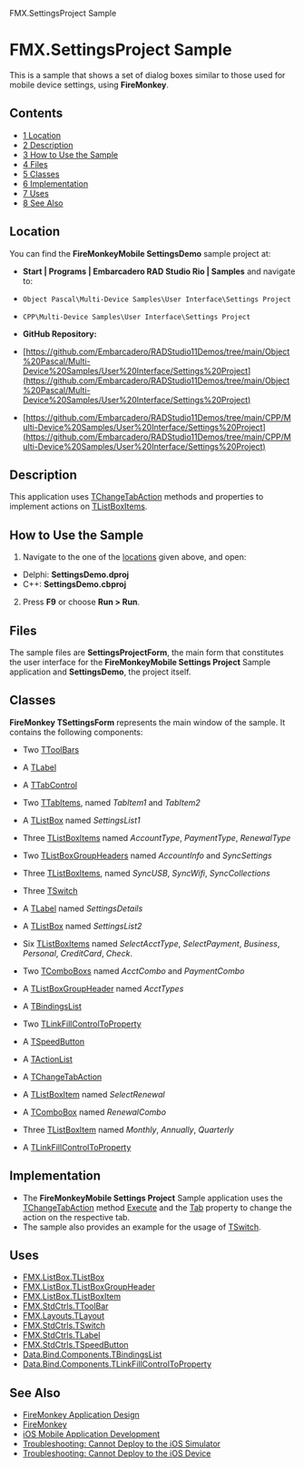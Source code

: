 FMX.SettingsProject Sample[]()
# FMX.SettingsProject Sample 


This is a sample that shows a set of dialog boxes similar to those used for mobile device settings, using **FireMonkey**.
## Contents



* [1 Location](#Location)
* [2 Description](#Description)
* [3 How to Use the Sample](#How_to_Use_the_Sample)
* [4 Files](#Files)
* [5 Classes](#Classes)
* [6 Implementation](#Implementation)
* [7 Uses](#Uses)
* [8 See Also](#See_Also)


## Location 

You can find the **FireMonkeyMobile SettingsDemo** sample project at:
* **Start | Programs | Embarcadero RAD Studio Rio | Samples** and navigate to:

* `Object Pascal\Multi-Device Samples\User Interface\Settings Project`
* `CPP\Multi-Device Samples\User Interface\Settings Project`

* **GitHub Repository:**

* [https://github.com/Embarcadero/RADStudio11Demos/tree/main/Object%20Pascal/Multi-Device%20Samples/User%20Interface/Settings%20Project](https://github.com/Embarcadero/RADStudio11Demos/tree/main/Object%20Pascal/Multi-Device%20Samples/User%20Interface/Settings%20Project)
* [https://github.com/Embarcadero/RADStudio11Demos/tree/main/CPP/Multi-Device%20Samples/User%20Interface/Settings%20Project](https://github.com/Embarcadero/RADStudio11Demos/tree/main/CPP/Multi-Device%20Samples/User%20Interface/Settings%20Project)

## Description 

This application uses [TChangeTabAction](http://docwiki.embarcadero.com/Libraries/en/FMX.TabControl.TChangeTabAction) methods and properties to implement actions on [TListBoxItems](http://docwiki.embarcadero.com/Libraries/en/FMX.ListBox.TListBoxItem).
## How to Use the Sample 


1.  Navigate to the one of the [locations](#Location) given above, and open:

*  Delphi: **SettingsDemo.dproj**
*  C++: **SettingsDemo.cbproj**

2.  Press **F9** or choose **Run > Run**.

## Files 

The sample files are **SettingsProjectForm**, the main form that constitutes the user interface for the **FireMonkeyMobile Settings Project** Sample application and **SettingsDemo**, the project itself.
## Classes 

**FireMonkey TSettingsForm** represents the main window of the sample. It contains the following components:
*  Two [TToolBars](http://docwiki.embarcadero.com/Libraries/en/FMX.StdCtrls.TToolBar)
*  A [TLabel](http://docwiki.embarcadero.com/Libraries/en/FMX.StdCtrls.TLabel)
*  A [TTabControl](http://docwiki.embarcadero.com/Libraries/en/FMX.TabControl.TTabControl)
*  Two [TTabItems](http://docwiki.embarcadero.com/Libraries/en/FMX.TabControl.TTabItem), named _TabItem1_ and _TabItem2_
*  A [TListBox](http://docwiki.embarcadero.com/Libraries/en/FMX.ListBox.TListBox) named _SettingsList1_

*  Three [TListBoxItems](http://docwiki.embarcadero.com/Libraries/en/FMX.ListBox.TListBoxItem) named _AccountType_, _PaymentType_, _RenewalType_
*  Two [TListBoxGroupHeaders](http://docwiki.embarcadero.com/Libraries/en/FMX.ListBox.TListBoxGroupHeader) named _AccountInfo_ and _SyncSettings_
*  Three [TListBoxItems](http://docwiki.embarcadero.com/Libraries/en/FMX.ListBox.TListBoxItem), named _SyncUSB_, _SyncWifi_, _SyncCollections_
*  Three [TSwitch](http://docwiki.embarcadero.com/Libraries/en/FMX.StdCtrls.TSwitch)

*  A [TLabel](http://docwiki.embarcadero.com/Libraries/en/FMX.StdCtrls.TLabel) named _SettingsDetails_
*  A [TListBox](http://docwiki.embarcadero.com/Libraries/en/FMX.ListBox.TListBox) named _SettingsList2_

*  Six [TListBoxItems](http://docwiki.embarcadero.com/Libraries/en/FMX.ListBox.TListBoxItem) named _SelectAcctType_, _SelectPayment_, _Business_, _Personal_, _CreditCard_, _Check_.
*  Two [TComboBoxs](http://docwiki.embarcadero.com/Libraries/en/FMX.ListBox.TComboBox) named _AcctCombo_ and _PaymentCombo_
*  A [TListBoxGroupHeader](http://docwiki.embarcadero.com/Libraries/en/FMX.ListBox.TListBoxGroupHeader) named _AcctTypes_

*  A [TBindingsList](http://docwiki.embarcadero.com/Libraries/en/Data.Bind.Components.TBindingsList)
*  Two [TLinkFillControlToProperty](http://docwiki.embarcadero.com/Libraries/en/Data.Bind.Components.TLinkFillControlToProperty)
*  A [TSpeedButton](http://docwiki.embarcadero.com/Libraries/en/FMX.StdCtrls.TSpeedButton)
*  A [TActionList](http://docwiki.embarcadero.com/Libraries/en/FMX.ActnList.TActionList)
*  A [TChangeTabAction](http://docwiki.embarcadero.com/Libraries/en/FMX.TabControl.TChangeTabAction)
*  A [TListBoxItem](http://docwiki.embarcadero.com/Libraries/en/FMX.ListBox.TListBoxItem) named _SelectRenewal_

*  A [TComboBox](http://docwiki.embarcadero.com/Libraries/en/FMX.ListBox.TComboBox) named _RenewalCombo_
*  Three [TListBoxItem](http://docwiki.embarcadero.com/Libraries/en/FMX.ListBox.TListBoxItem) named _Monthly_, _Annually_, _Quarterly_

*  A [TLinkFillControlToProperty](http://docwiki.embarcadero.com/Libraries/en/Data.Bind.Components.TLinkFillControlToProperty)

## Implementation 


*  The **FireMonkeyMobile Settings Project** Sample application uses the [TChangeTabAction](http://docwiki.embarcadero.com/Libraries/en/FMX.TabControl.TChangeTabAction) method [Execute](http://docwiki.embarcadero.com/Libraries/en/FMX.ActnList.TCustomAction.Execute) and the [Tab](http://docwiki.embarcadero.com/Libraries/en/FMX.TabControl.TChangeTabAction.Tab) property to change the action on the respective tab.
*  The sample also provides an example for the usage of [TSwitch](http://docwiki.embarcadero.com/Libraries/en/FMX.StdCtrls.TSwitch).

## Uses 


* [FMX.ListBox.TListBox](http://docwiki.embarcadero.com/Libraries/en/FMX.ListBox.TListBox)
* [FMX.ListBox.TListBoxGroupHeader](http://docwiki.embarcadero.com/Libraries/en/FMX.ListBox.TListBoxGroupHeader)
* [FMX.ListBox.TListBoxItem](http://docwiki.embarcadero.com/Libraries/en/FMX.ListBox.TListBoxItem)
* [FMX.StdCtrls.TToolBar](http://docwiki.embarcadero.com/Libraries/en/FMX.StdCtrls.TToolBar)
* [FMX.Layouts.TLayout](http://docwiki.embarcadero.com/Libraries/en/FMX.Layouts.TLayout)
* [FMX.StdCtrls.TSwitch](http://docwiki.embarcadero.com/Libraries/en/FMX.StdCtrls.TSwitch)
* [FMX.StdCtrls.TLabel](http://docwiki.embarcadero.com/Libraries/en/FMX.StdCtrls.TLabel)
* [FMX.StdCtrls.TSpeedButton](http://docwiki.embarcadero.com/Libraries/en/FMX.StdCtrls.TSpeedButton)
* [Data.Bind.Components.TBindingsList](http://docwiki.embarcadero.com/Libraries/en/Data.Bind.Components.TBindingsList)
* [Data.Bind.Components.TLinkFillControlToProperty](http://docwiki.embarcadero.com/Libraries/en/Data.Bind.Components.TLinkFillControlToProperty)

## See Also 


* [FireMonkey Application Design](http://docwiki.embarcadero.com/RADStudio/en/FireMonkey_Application_Design)
* [FireMonkey](http://docwiki.embarcadero.com/RADStudio/en/FireMonkey)
* [iOS Mobile Application Development](http://docwiki.embarcadero.com/RADStudio/en/iOS_Mobile_Application_Development)
* [Troubleshooting: Cannot Deploy to the iOS Simulator](http://docwiki.embarcadero.com/RADStudio/en/Troubleshooting:_Cannot_Deploy_iOS_App_to_iOS_Simulator)
* [Troubleshooting: Cannot Deploy to the iOS Device](http://docwiki.embarcadero.com/RADStudio/en/Troubleshooting:_Cannot_Deploy_to_the_iOS_Device)





